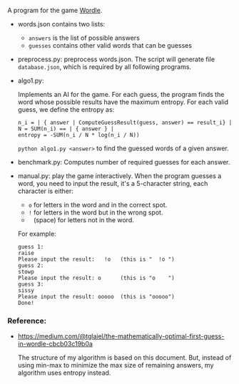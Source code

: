A program for the game [Wordle](https://www.powerlanguage.co.uk/wordle/).

- words.json contains two lists:
  - `answers` is the list of possible answers
  - `guesses` contains other valid words that can be guesses

- preprocess.py: preprocess words.json.  The script will generate file
    `database.json`, which is required by all following programs.

- algo1.py:

    Implements an AI for the game. For each guess, the program finds the word
    whose possible results have the maximum entropy. For each valid guess, we
    define the entropy as:
    ```
    n_i = | { answer | ComputeGuessResult(guess, answer) == result_i} |
    N = SUM(n_i) == | { answer } |
    entropy = -SUM(n_i / N * log(n_i / N))
    ```

    `python algo1.py <answer>` to find the guessed words of a given answer.

- benchmark.py: Computes number of required guesses for each answer.

- manual.py: play the game interactively.  When the program guesses a word, you
  need to input the result, it's a 5-character string, each character is either:
    - `o` for letters in the word and in the correct spot.
    - `!` for letters in the word but in the wrong spot.
    - ` ` (space) for letters not in the word.

    For example:
    ```
    guess 1:
    raise
    Please input the result:   !o   (this is "  !o ")
    guess 2:
    stowp
    Please input the result: o      (this is "o    ")
    guess 3:
    sissy
    Please input the result: ooooo  (this is "ooooo")
    Done!
    ```


### Reference:
- https://medium.com/@tglaiel/the-mathematically-optimal-first-guess-in-wordle-cbcb03c19b0a

    The structure of my algorithm is based on this document. But, instead of
    using min-max to minimize the max size of remaining answers, my algorithm
    uses entropy instead.
